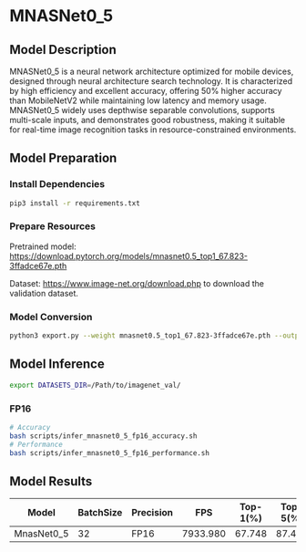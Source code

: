 # MNASNet0_5

## Model Description

MNASNet0_5 is a neural network architecture optimized for mobile devices, designed through neural architecture search technology. It is characterized by high efficiency and excellent accuracy, offering 50% higher accuracy than MobileNetV2 while maintaining low latency and memory usage. MNASNet0_5 widely uses depthwise separable convolutions, supports multi-scale inputs, and demonstrates good robustness, making it suitable for real-time image recognition tasks in resource-constrained environments.

## Model Preparation

### Install Dependencies

```bash
pip3 install -r requirements.txt
```

### Prepare Resources

Pretrained model: <https://download.pytorch.org/models/mnasnet0.5_top1_67.823-3ffadce67e.pth>

Dataset: <https://www.image-net.org/download.php> to download the validation dataset.

### Model Conversion

```bash
python3 export.py --weight mnasnet0.5_top1_67.823-3ffadce67e.pth --output mnasnet0_5.onnx
```

## Model Inference

```bash
export DATASETS_DIR=/Path/to/imagenet_val/
```

### FP16

```bash
# Accuracy
bash scripts/infer_mnasnet0_5_fp16_accuracy.sh
# Performance
bash scripts/infer_mnasnet0_5_fp16_performance.sh
```

## Model Results

| Model             | BatchSize | Precision | FPS      | Top-1(%) | Top-5(%) |
| ----------------- | --------- | --------- | -------- | -------- | -------- |
| MnasNet0_5        | 32        | FP16      | 7933.980 | 67.748   |  87.452  |
